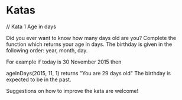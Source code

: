 # Katas

// Kata 1 
Age in days

Did you ever want to know how many days old are you? Complete the function which returns your age in days. The birthday is given in the following order: year, month, day.

For example if today is 30 November 2015 then

ageInDays(2015, 11, 1) returns "You are 29 days old"
The birthday is expected to be in the past.

Suggestions on how to improve the kata are welcome!

